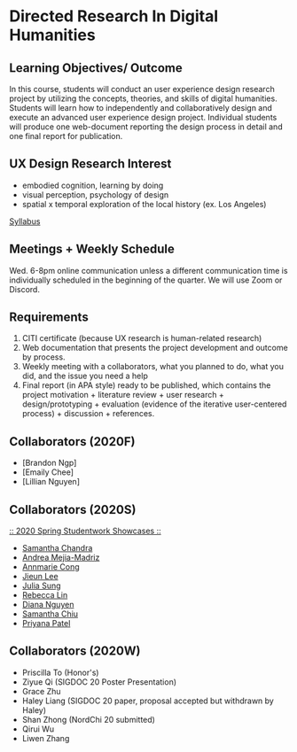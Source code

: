 

# Directed Research In Digital Humanities

## Learning Objectives/ Outcome
In this course, students will conduct an user experience design research project by utilizing the concepts, theories, and skills of digital humanities. Students will learn how to independently and collaboratively design and execute an advanced user experience design project. Individual students will produce one web-document reporting the design process in detail and one final report for publication. 



## UX Design Research Interest
* embodied cognition, learning by doing
* visual perception, psychology of design
* spatial x temporal exploration of the local history (ex. Los Angeles)

[Syllabus](https://docs.google.com/document/d/1IEQGyl7SRVjKEtLOkDJilb4k4WZ16ExGAGDaMC6Ox9U/edit?usp=sharing)

## Meetings + Weekly Schedule
Wed. 6-8pm online communication unless a different communication time is individually scheduled in the beginning of the quarter. We will use Zoom or Discord. 


## Requirements
1. CITI certificate (because UX research is human-related research)
2. Web documentation that presents the project development and outcome by process. 
3. Weekly meeting with a collaborators, what you planned to do, what you did, and the issue you need a help
4. Final report (in APA style) ready to be published, which contains the project motivation + literature review + user research + design/prototyping + evaluation (evidence of the iterative user-centered process) + discussion + references.


## Collaborators (2020F)

- [Brandon Ngp]
- [Emaily Chee]
- [Lillian Nguyen]

## Collaborators (2020S)

[:: 2020 Spring Studentwork Showcases ::](https://ux-ui-design-lab.github.io/DH199/2020Spring/)

- [Samantha Chandra](https://samanthachandra1.wixsite.com/dh199)
- [Andrea Mejia-Madriz](https://andreamaria1116.github.io/DH199/)
- [Annmarie Cong](https://anncong.github.io/DH_199S/)
- [Jieun Lee](http://artmate.surge.sh/)
- [Julia Sung](https://jsung125.wixsite.com/dh199-20sp)
- [Rebecca Lin](https://rlin824.wixsite.com/dh199-rebeccalin)
- [Diana Nguyen](https://xdianasmiles.wixsite.com/pibu)
- [Samantha Chiu](https://samanthachiuu.github.io/DH199/)
- [Priyana Patel](https://priyanapatel57.github.io/DH199/)

## Collaborators (2020W)
- Priscilla To (Honor's)
- Ziyue Qi (SIGDOC 20 Poster Presentation)
- Grace Zhu
- Haley Liang (SIGDOC 20 paper, proposal accepted but withdrawn by Haley)
- Shan Zhong (NordChi 20 submitted)
- Qirui Wu
- Liwen Zhang

